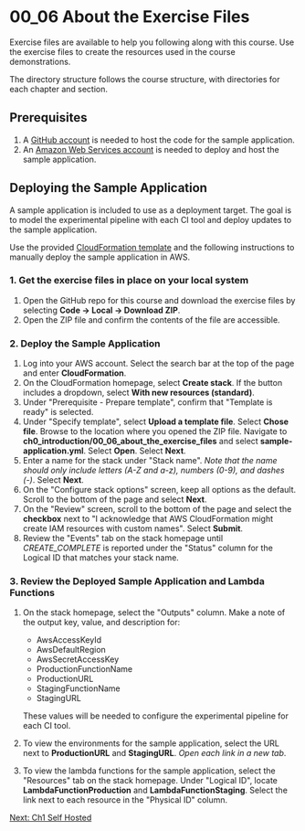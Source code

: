 # 00_06 About the Exercise Files

Exercise files are available to help you following along with this course.  Use the exercise files to create the resources used in the course demonstrations.

The directory structure follows the course structure, with directories for each chapter and section.

## Prerequisites
1. A [GitHub account](https://github.com/join) is needed to host the code for the sample application.
2. An [Amazon Web Services account](https://aws.amazon.com/free) is needed to deploy and host the sample application.

## Deploying the Sample Application
A sample application is included to use as a deployment target. The goal is to model the experimental pipeline with each CI tool and deploy updates to the sample application.

Use the provided [CloudFormation template](sample-application.yml) and the following instructions to manually deploy the sample application in AWS.

### 1. Get the exercise files in place on your local system
1. Open the GitHub repo for this course and download the exercise files by selecting **Code -> Local -> Download ZIP**.
2. Open the ZIP file and confirm the contents of the file are accessible.

### 2. Deploy the Sample Application
1. Log into your AWS account.  Select the search bar at the top of the page and enter **CloudFormation**.
1. On the CloudFormation homepage, select **Create stack**.  If the button includes a dropdown, select **With new resources (standard)**.
1. Under "Prerequisite - Prepare template", confirm that "Template is ready" is selected.
1. Under "Specify template", select **Upload a template file**.  Select **Chose file**.  Browse to the location where you opened the ZIP file.  Navigate to **ch0_introduction/00_06_about_the_exercise_files** and select **sample-application.yml**.  Select **Open**. Select **Next**.
1. Enter a name for the stack under "Stack name". *Note that the name should only include letters (A-Z and a-z), numbers (0-9), and dashes (-)*.  Select **Next**.
1. On the "Configure stack options" screen, keep all options as the default.  Scroll to the bottom of the page and select **Next**.
1.  On the "Review" screen, scroll to the bottom of the page and select the **checkbox** next to "I acknowledge that AWS CloudFormation might create IAM resources with custom names".  Select **Submit**.
1. Review the "Events" tab on the stack homepage until *CREATE_COMPLETE* is reported under the "Status" column for the Logical ID that matches your stack name.

### 3. Review the Deployed Sample Application and Lambda Functions
1.  On the stack homepage, select the "Outputs" column.  Make a note of the output key, value, and description for:

    - AwsAccessKeyId
    - AwsDefaultRegion
    - AwsSecretAccessKey
    - ProductionFunctionName
    - ProductionURL
    - StagingFunctionName
    - StagingURL

    These values will be needed to configure the experimental pipeline for each CI tool.

2.  To view the environments for the sample application, select the URL next to **ProductionURL** and  **StagingURL**. *Open each link in a new tab*.

3.  To view the lambda functions for the sample application, select the "Resources" tab on the stack homepage.  Under "Logical ID", locate **LambdaFunctionProduction** and **LambdaFunctionStaging**.  Select the link next to each resource in the "Physical ID" column.

[Next: Ch1 Self Hosted](../../ch1_self_hosted/README.md)

